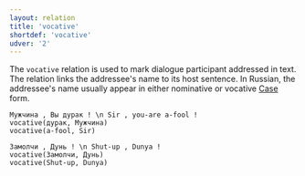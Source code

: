 ```yaml
---
layout: relation
title: 'vocative'
shortdef: 'vocative'
udver: '2'
---
```


The `vocative` relation is used to mark dialogue participant addressed in text.
The relation links the addressee's name to its host sentence.
In Russian, the addressee's name usually appear in either nominative or vocative [Case]() form.

~~~ sdparse
Мужчина , Вы дурак ! \n Sir , you-are a-fool !
vocative(дурак, Мужчина)
vocative(a-fool, Sir)
~~~

~~~ sdparse
Замолчи , Дунь ! \n Shut-up , Dunya !
vocative(Замолчи, Дунь)
vocative(Shut-up, Dunya)
~~~

<!-- Interlanguage links updated Po 6. listopadu 2023, 21:43:29 CET -->
